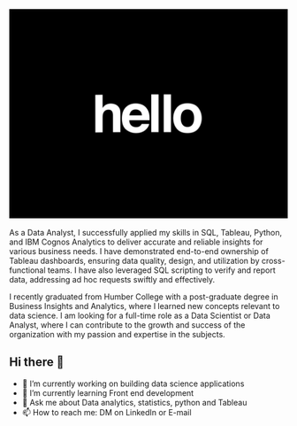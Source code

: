 <img src="GIFS/Hello.gif" /> 


As a Data Analyst, I successfully applied my skills in SQL, Tableau, Python, and IBM Cognos Analytics to deliver accurate and reliable insights for various business needs. I have demonstrated end-to-end ownership of Tableau dashboards, ensuring data quality, design, and utilization by cross-functional teams. I have also leveraged SQL scripting to verify and report data, addressing ad hoc requests swiftly and effectively.

I recently graduated from Humber College with a post-graduate degree in Business Insights and Analytics, where I learned new concepts relevant to data science. I am looking for a full-time role as a Data Scientist or Data Analyst, where I can contribute to the growth and success of the organization with my passion and expertise in the subjects.


## Hi there 👋
- 🔭 I’m currently working on building data science applications 
- 🌱 I’m currently learning Front end development
- 💬 Ask me about Data analytics, statistics, python and Tableau
- 📫 How to reach me: DM on LinkedIn or E-mail



<!--
**AdityaDabrase/AdityaDabrase** is a ✨ _special_ ✨ repository because its `README.md` (this file) appears on your GitHub profile.

Here are some ideas to get you started:

- 🔭 I’m currently working on ...
- 🌱 I’m currently learning ...
- 👯 I’m looking to collaborate on ...
- 🤔 I’m looking for help with ...
- 💬 Ask me about ...
- 📫 How to reach me: ...
- 😄 Pronouns: ...
- 👯 I’m looking to collaborate on anything creative!
- 🤔 I’m looking for help with iOS development
- ⚡ Fun fact: ...


### My Portfolio
- **Data Visualization and Dashboarding**: ![Tableau](https://img.shields.io/badge/-Tableau-000?&logo=Tableau) ![Power BI](https://img.shields.io/badge/-PowerBI-000?&logo=PowerBI) ![Google Analytics](https://img.shields.io/badge/-GoogleAnalytics-000?&logo=GoogleAnalytics) 
  - [E-Commerce Sales Analysis | Minimal Overview Dashboard](https://public.tableau.com/views/E-CommerceSalesDashboard_16746667527820/Dashboard2?:language=en-GB&:display_count=n&:origin=viz_share_link) - <br> Built a dashboard using Tableau that analyzes credit card complaints data. The dashboard allows for a comprehensive analysis of the data through the use of custom calculations and parameters. This enables users to identify patterns and trends in the data, and make data-driven decisions. The visualizations in the dashboard are interactive and visually appealing, making it easy to understand and interpret the data. The purpose of the project is to improve customer satisfaction and reduce complaints by gaining a better understanding of the complaints data. <br/>
  - [Modern Retail Sales Dashboard | Aesthetic Light and Dark Themes](https://public.tableau.com/views/ModernRetailSalesDashboardRWFD/Main-Light?:language=en-GB&:display_count=n&:origin=viz_share_link) - <br> This Tableau dashboard presents a modern and aesthetic analysis of retail sales, with light and dark themes for user preference. Key performance indicators (KPIs) are displayed with current and previous year sparklines and min-max indicators, and users can customize the dashboard with global filters. An interactive text summary of sales by region allows for a quick and easy view of performance by location. <br/>
  - [A 100 Years of Earthquakes - Analysis of a century of Earthquakes | Story Book using Tableau](https://public.tableau.com/views/A100YearsofEarthquakeStoryboard/Dashboard1?:language=en-GB&:display_count=n&:origin=viz_share_link) - <br> This Tableau dashboard provides a comprehensive analysis of 100 years of earthquakes, presenting a visual representation of the data by year and magnitude, as well as a distribution of the earthquakes by class and magnitude. The dashboard also features an interactive earthquake map with filters for magnitude, damages, injuries, number of houses destroyed, number of missing, and number of deaths, allowing users to gain deeper insights into the impact of earthquakes over the past century. <br/>
  - [Bank and Credit Card Complaints Analysis using Tableau](https://public.tableau.com/views/BankandCreditCardComplaintsDashboard/Dashboard1?:language=en-GB&:display_count=n&:origin=viz_share_link) - <br> Built a dashboard using Tableau that analyzes credit card complaints data. The dashboard allows for a comprehensive analysis of the data through the use of custom calculations and parameters. This enables users to identify patterns and trends in the data, and make data-driven decisions. The visualizations in the dashboard are interactive and visually appealing, making it easy to understand and interpret the data. The purpose of the project is to improve customer satisfaction and reduce complaints by gaining a better understanding of the complaints data. <br/>
  - [Employee Attrition - What makes employees quit? | Futuristic Tableau and Power BI Dashboards](https://public.tableau.com/views/IBMAttritionAnalyticsDashboard/Dashboard1?:language=en-GB&:display_count=n&:origin=viz_share_link) - <br> This is an in-depth project that utilizes Tableau, Power BI, Python, Pig Latin, and Hadoop to gain a deeper understanding of IBM's workforce. The project meticulously investigates the Key Risk Indicators (KRIs) that influence employee attrition by leveraging the power of big data analysis. The project's results, in the form of recommendations, aim to aid IBM in enhancing employee retention and minimizing turnover rates. The project exemplifies the capability of advanced big data tools and visualization techniques to unveil actionable insights from large datasets. <br/>
  
- **Predictive Analytics and Machine Learning**:  ![Python](https://img.shields.io/badge/-Python-000?&logo=Python) ![TensorFlow](https://img.shields.io/badge/-TensorFlow-000?&logo=TensorFlow) ![PyTorch](https://img.shields.io/badge/-PyTorch-000?&logo=PyTorch) ![Pandas](https://img.shields.io/badge/-Pandas-000?&logo=Pandas) ![SAS](https://img.shields.io/badge/-SAS-000?&logo=SAS) ![SKLearn](https://img.shields.io/badge/-SKLearn-000?&logo=SKLearn) ![Keras](https://img.shields.io/badge/-Keras-000?&logo=Keras) ![R](https://img.shields.io/badge/-R-000?&logo=R)
  - [Artificial Neural Networks for Fraud Detection in Supply Chain Analytics: A Study on MLPClassifier and Keras](https://github.com/subhanjandas/Artificial-Neural-Networks-for-Fraud-Detection-in-Supply-Chain-Analytics-MLPClassifier-and-Keras) - <br>This study was aimed to detect fraudulent activities in the supply chain through the use of neural networks. The study focused on building two machine learning models using the MLPClassifier algorithm from the scikit-learn library and a custom neural network using the Keras library in Python. Both models were trained and tested on the DataCo Supply Chain dataset. The results showed that the custom neural network achieved an accuracy of 97.67% in detecting fraudulent transactions, demonstrating its potential to minimize financial losses for organizations.<br/>
  - [US Flight Delays Prediction Models based on Naïve Bayes, Regression Tree, and Logistic Regression Algorithms](https://github.com/subhanjandas/FlightDelays) - <br> This project uses Python and Scikit-learn library to predict flight delays in the United States using three machine learning algorithms (Naive Bayes, Regression Tree, and Logistic Regression). The data collected, preprocessed and divided into training and test sets to train and evaluate the prediction models. The Logistic Regression algorithm achieved the highest accuracy of 85.14% in predicting flight delays. The project serves as a valuable tool for airlines and airport management to improve flight schedules and reduce the number of flight delays for passengers.<br/>
  - [Predicting Housing Prices Using Multiple Linear Regression and k-NearestNeighbours (kNN)](https://github.com/subhanjandas/Predicting-Housing-Prices-Using-Multiple-Linear-Regression-and-k-NearestNeighbours-kNN) - <br> The objective of this project was to predict housing prices using two modeling techniques, multiple linear regression and k-Nearest Neighbours (kNN). The project aimed to construct accurate models to estimate real estate values by identifying relevant factors and their impact on the property's price. The multiple linear regression model was deemed to be the most suitable for prediction, with low Mean Absolute Error (MAE) and Root Mean Squared Error (RMSE). The kNN model with 10 nearest neighbors also performed well, with a low RMSE.<br/>
  - [Supermarket Organic Product Purchase Prediction - Data Mining and Modeling with SAS](https://github.com/subhanjandas/Supermarket-Organic-Product-Purchase-Prediction---Data-Mining-and-Modeling-with-SAS) - <br>
This project aimed to predict customer purchasing behavior for a supermarket's new line of organic products. Using data mining techniques, the customer loyalty program data was analyzed to identify factors affecting organic product purchases. The data was modeled using SAS Enterprise Miner to create accurate predictive models. The results of this study could assist the supermarket in understanding their customer base and effectively target marketing efforts.<br/>
  
- **DataBase Scripting, Querying and Analysis**: ![SQL](https://img.shields.io/badge/-SQL-000?&logo=MySQL) ![SQLite](https://img.shields.io/badge/-sqlite-000?&logo=sqlite) ![MariaDB](https://img.shields.io/badge/-mariadb-000?&logo=mariadb) ![Cassandra](https://img.shields.io/badge/-Cassandra-000?&logo=Cassandra) ![Neo4j](https://img.shields.io/badge/-Neo4j-000?&logo=Neo4j) ![NoSQL](https://img.shields.io/badge/-NoSQL-000?&logo=NoSQL) ![PostgreSQL](https://img.shields.io/badge/-Postgresql-000&?&logo=Postgresql)
  - [RDBMS to GraphDB - Big Data Analytics using Neo4j](https://github.com/subhanjandas/RDBMS-to-GraphDB---Big-Data-Analytics-using-Neo4j) - <br> This project involves migration from a traditional RDBMS to Neo4j for big data analytics. Using graph database technology, various business-critical questions are addressed, including identifying the employees who sold Tofu, the products sold with Tofu, the total number of products, top 5 products by sales, and the category with the highest sales. Neo4j's efficiency and effectiveness in managing big data provides valuable insights for decision making.<br/>
  - [Data Analysis for Digital Music Store using SQL](https://github.com/subhanjandas/Digital-Music-Store---Data-Analysis-using-SQL) - <br> This project is a data analysis of Chinook Digital Music Store using SQL queries and PostgreSQL database. The project aimed to identify and optimize business opportunities by analyzing customer and sales data, answering questions such as top-selling genres, top-selling artists, total value of sales by country. Data visualization techniques were used to present the results in an easy-to-understand format. <br/>
  
- **Big Data Analytics and Cloud**: ![Azure](https://img.shields.io/badge/-Azure-000?&logo=Azure&logoColor=F90) ![AWS](https://img.shields.io/badge/-AWS-000?&logo=Amazon-AWS&logoColor=F90) ![Docker](https://img.shields.io/badge/-Docker-000?&logo=Docker) ![Hadoop](https://img.shields.io/badge/-Hadoop-000?&logo=Hadoop&logoColor=F90) ![GCP](https://img.shields.io/badge/-Scala-000?&logo=Scala&logoColor=F90)
  - [Worldwide Sales Data Analysis and Exploration using Zeppelin, HDFS and Spark](https://github.com/subhanjandas/Worldwide-Sales-Data-Analysis-and-Exploration-using-Zeppelin-HDFS-and-Spark) - <br> This project aimed to analyze and understand worldwide sales data through the use of Zeppelin and HDFS. The primary objective was to utilize Spark's basic Scala commands and SQL to query and manipulate the data, providing valuable insights and findings for the customer.  <br/>
  - [User, Occupation and Movies, Ratings Data Exploration using Apache Hive](https://github.com/subhanjandas/User-Occupation-and-Movies-Ratings-Data-Exploration-using-Apache-Hive) - <br> In this project, the objective was to analyze the "User, Occupation, Movies, and Ratings" dataset using Apache Hive. The data was processed and analyzed using Hive's SQL-like query language and MapReduce framework, making it easier to handle large datasets. The focus of the analysis was to provide a comprehensive breakdown of the data and uncover key insights into user preferences and trends. <br/>
  
- **Advanced Excel, IBM SPSS Modler, IBM Cognos Analytics and Others**: ![Excel](https://img.shields.io/badge/-Excel-000?&logo=Excel&logoColor=F90) ![SPSS](https://img.shields.io/badge/-SPSS-000?&logo=SPSS) ![Cognos](https://img.shields.io/badge/-Cognos-000?&logo=Cognos)
  - [MoneyBall: Sports Predictive Analytics | Advance Excel and Data Analysis Toolpak](https://github.com/subhanjandas/MoneyBall-Sports-Predictive-Analytics-) - <br> This project used advanced Excel tools such as Solver and Data Analysis ToolPak to optimize a baseball team's lineup and maximize the expected return to risk ratio while adhering to a set salary budget. Data on over 500 players was collected, cleaned and analyzed to identify the best players and positions. Data visualization techniques were used to present the results in an easy-to-understand format. The project provided valuable insights into building a winning team within a budget constraint </br>
  - [IBM SPSS - A Comprehensive Guide to Data Analysis and Data Modeling](https://github.com/subhanjandas/IBM-SPSS---A-Comprehensive-Guide-to-Data-Analysis-and-Data-Modeling) - <br> IBM SPSS Modeler is a comprehensive data analysis and modeling tool. This repository is a compilation of exercises outlined in the "Introduction to IBM SPSS Modeler" document by IBM. It covers the essential steps of data import, preparation, visualization, and model building. The repository includes building decision trees and linear regression models, demonstrating the tool's modeling capabilities. </br>
  - [Telecomm Customer Churn - Data Modeling and Finding Main Drivers with IBM Cognos Analytics](https://github.com/subhanjandas/Data-Modelling-and-Dashboarding-with-IBM-Cognos-Analytics) - <br> In this project, IBM Cognos Analytics was used to analyze Telecomm customer churn data to determine the main drivers affecting customer churn. By answering questions such as what were the top three key drivers affecting churn, insights were gained on customer tenure with fiber optic, payment method, and internet service type. The results showed that customers with a tenure less than three months and fiber optic service, paying with electronic check, had the highest churn rate. </br>

-->
